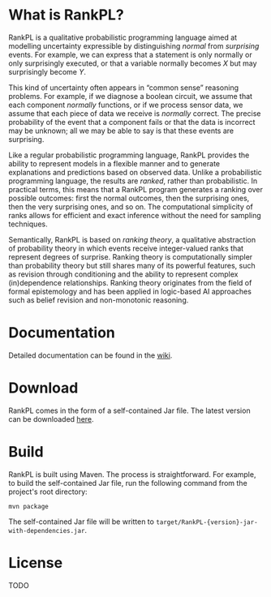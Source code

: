 # What is RankPL?

RankPL is a qualitative probabilistic programming language aimed at modelling uncertainty expressible by distinguishing *normal* from *surprising* events. For example, we can express that a statement is only normally or only surprisingly executed, or that a variable normally becomes *X* but may surprisingly become *Y*. 

This kind of uncertainty often appears in “common sense” reasoning problems. For example, if we diagnose a boolean circuit, we assume that each component *normally* functions, or if we process sensor data, we assume that each piece of data we receive is *normally* correct. The precise probability of the event that a component fails or that the data is incorrect may be unknown; all we may be able to say is that these events are surprising.

Like a regular probabilistic programming language, RankPL provides the ability to represent models in a flexible manner and to  generate explanations and predictions based on observed data. Unlike a probabilistic programming language, the results are *ranked*, rather than probabilistic. In practical terms, this means that a RankPL program generates a ranking over possible outcomes: first the normal outcomes, then the surprising ones, then the very surprising ones, and so on. The computational simplicity of ranks allows for efficient and exact inference without the need for sampling techniques.

Semantically, RankPL is based on *ranking theory*, a qualitative abstraction of probability theory in which events receive integer-valued ranks that represent degrees of surprise. Ranking theory is computationally simpler than probability theory but still shares many of its powerful features, such as revision through conditioning and the ability to represent complex (in)dependence relationships. Ranking theory originates from the field of formal epistemology and has been applied in logic-based AI approaches such as belief revision and non-monotonic reasoning.

# Documentation

Detailed documentation can be found in the [wiki](https://github.com/tjitze/RankPL/wiki).

# Download

RankPL comes in the form of a self-contained Jar file. The latest version can be downloaded [here](https://github.com/tjitze/RankPL/releases). 

# Build

RankPL is built using Maven. The process is straightforward. For example, to build the self-contained Jar file, run the following command from the project's root directory:
```
mvn package
```
The self-contained Jar file will be written to `target/RankPL-{version}-jar-with-dependencies.jar`.

# License

TODO
